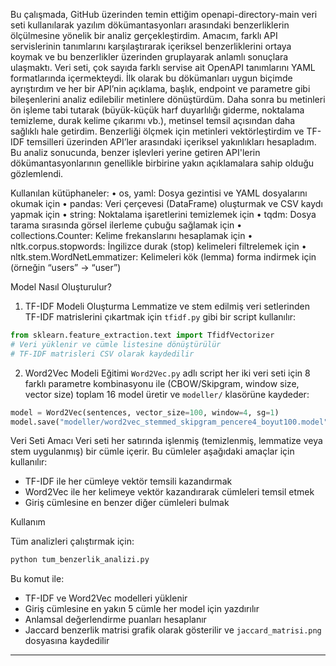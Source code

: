 Bu çalışmada, GitHub üzerinden temin ettiğim openapi-directory-main veri seti kullanılarak yazılım dökümantasyonları arasındaki benzerliklerin ölçülmesine yönelik bir analiz gerçekleştirdim. Amacım, farklı API servislerinin tanımlarını karşılaştırarak içeriksel benzerliklerini ortaya koymak ve bu benzerlikler üzerinden gruplayarak anlamlı sonuçlara ulaşmaktı.
Veri seti, çok sayıda farklı servise ait OpenAPI tanımlarını YAML formatlarında içermekteydi. İlk olarak bu dökümanları uygun biçimde ayrıştırdım ve her bir API’nin açıklama, başlık, endpoint ve parametre gibi bileşenlerini analiz edilebilir metinlere dönüştürdüm. Daha sonra bu metinleri ön işleme tabi tutarak (büyük-küçük harf duyarlılığı giderme, noktalama temizleme, durak kelime çıkarımı vb.), metinsel temsil açısından daha sağlıklı hale getirdim.
Benzerliği ölçmek için metinleri vektörleştirdim ve TF-IDF temsilleri üzerinden API’ler arasındaki içeriksel yakınlıkları hesapladım. Bu analiz sonucunda, benzer işlevleri yerine getiren API'lerin dökümantasyonlarının genellikle birbirine yakın açıklamalara sahip olduğu gözlemlendi.

Kullanılan kütüphaneler:
•	os, yaml: Dosya gezintisi ve YAML dosyalarını okumak için
•	pandas: Veri çerçevesi (DataFrame) oluşturmak ve CSV kaydı yapmak için
•	string: Noktalama işaretlerini temizlemek için
•	tqdm: Dosya tarama sırasında görsel ilerleme çubuğu sağlamak için
•	collections.Counter: Kelime frekanslarını hesaplamak için
•	nltk.corpus.stopwords: İngilizce durak (stop) kelimeleri filtrelemek için
•	nltk.stem.WordNetLemmatizer: Kelimeleri kök (lemma) forma indirmek için (örneğin “users” → “user”)

Model Nasıl Oluşturulur?

1. TF-IDF Modeli Oluşturma
Lemmatize ve stem edilmiş veri setlerinden TF-IDF matrislerini çıkartmak için `tfidf.py` gibi bir script kullanılır:
```python
from sklearn.feature_extraction.text import TfidfVectorizer
# Veri yüklenir ve cümle listesine dönüştürülür
# TF-IDF matrisleri CSV olarak kaydedilir
```

2. Word2Vec Modeli Eğitimi
`Word2Vec.py` adlı script her iki veri seti için 8 farklı parametre kombinasyonu ile (CBOW/Skipgram, window size, vector size) toplam 16 model üretir ve `modeller/` klasörüne kaydeder:
```python
model = Word2Vec(sentences, vector_size=100, window=4, sg=1)
model.save("modeller/word2vec_stemmed_skipgram_pencere4_boyut100.model")
```

Veri Seti Amacı
Veri seti her satırında işlenmiş (temizlenmiş, lemmatize veya stem uygulanmış) bir cümle içerir. Bu cümleler aşağıdaki amaçlar için kullanılır:
- TF-IDF ile her cümleye vektör temsili kazandırmak
- Word2Vec ile her kelimeye vektör kazandırarak cümleleri temsil etmek
- Giriş cümlesine en benzer diğer cümleleri bulmak

Kullanım

Tüm analizleri çalıştırmak için:
```bash
python tum_benzerlik_analizi.py
```
Bu komut ile:
- TF-IDF ve Word2Vec modelleri yüklenir
- Giriş cümlesine en yakın 5 cümle her model için yazdırılır
- Anlamsal değerlendirme puanları hesaplanır
- Jaccard benzerlik matrisi grafik olarak gösterilir ve `jaccard_matrisi.png` dosyasına kaydedilir

---
